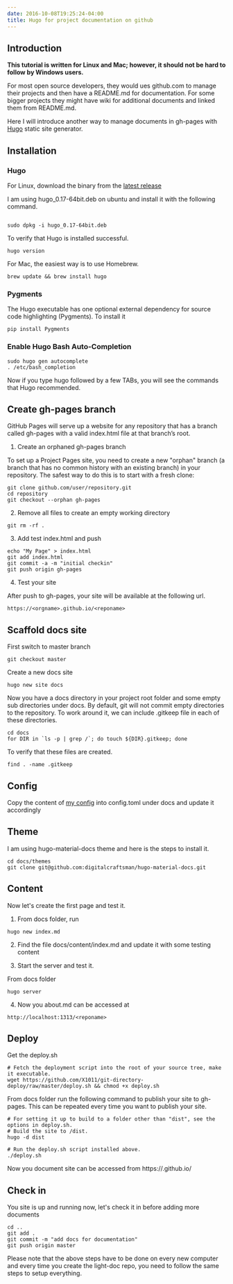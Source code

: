 ```yaml
---
date: 2016-10-08T19:25:24-04:00
title: Hugo for project documentation on github
---
```


## Introduction

**This tutorial is written for Linux and Mac; however, it should not be hard to follow by Windows users.**

For most open source developers, they would ues github.com to manage their projects and 
then have a README.md for documentation. For some bigger projects they might have wiki 
for additional documents and linked them from README.md.

Here I will introduce another way to manage documents in gh-pages with [Hugo](https://gohugo.io/) 
static site generator.

## Installation

### Hugo

For Linux, download the binary from the [latest release](https://github.com/spf13/hugo/releases)

I am using hugo_0.17-64bit.deb on ubuntu and install it with the following command.


```

sudo dpkg -i hugo_0.17-64bit.deb
```

To verify that Hugo is installed successful.

```
hugo version
```

For Mac, the easiest way is to use Homebrew.

```
brew update && brew install hugo
```


### Pygments

The Hugo executable has one optional external dependency for source code highlighting (Pygments). 
To install it

```
pip install Pygments
```

### Enable Hugo Bash Auto-Completion

```
sudo hugo gen autocomplete
. /etc/bash_completion
```

Now if you type hugo followed by a few TABs, you will see the commands that Hugo recommended.

## Create gh-pages branch

GitHub Pages will serve up a website for any repository that has a branch called gh-pages 
with a valid index.html file at that branch’s root.

1. Create an orphaned gh-pages branch

To set up a Project Pages site, you need to create a new "orphan" branch (a branch that 
has no common history with an existing branch) in your repository. The safest way to do 
this is to start with a fresh clone:

```
git clone github.com/user/repository.git
cd repository
git checkout --orphan gh-pages
```

2. Remove all files to create an empty working directory

```
git rm -rf .

```

3. Add test index.html and push

```
echo "My Page" > index.html
git add index.html
git commit -a -m "initial checkin"
git push origin gh-pages
```

4. Test your site

After push to gh-pages, your site will be available at the following url.

```
https://<orgname>.github.io/<reponame>
```

## Scaffold docs site

First switch to master branch
```
git checkout master
```

Create a new docs site

```
hugo new site docs
```

Now you have a docs directory in your project root folder and some empty sub 
directories under docs. By default, git will not commit empty directories to the 
repository. To work around it, we can include .gitkeep file in each of these
directories.

```
cd docs
for DIR in `ls -p | grep /`; do touch ${DIR}.gitkeep; done
```
To verify that these files are created.

```
find . -name .gitkeep
```
## Config

Copy the content of [my config](https://raw.githubusercontent.com/networknt/light-4j/master/docs/config.toml)
into config.toml under docs and update it accordingly

## Theme

I am using hugo-material-docs theme and here is the steps to install it.

```
cd docs/themes
git clone git@github.com:digitalcraftsman/hugo-material-docs.git
```

## Content
Now let's create the first page and test it.

1. From docs folder, run

```
hugo new index.md
```
2. Find the file docs/content/index.md and update it with some testing content

3. Start the server and test it.

From docs folder

```
hugo server
```
4. Now you about.md can be accessed at

```
http://localhost:1313/<reponame>
```

## Deploy

Get the deploy.sh

```
# Fetch the deployment script into the root of your source tree, make it executable.
wget https://github.com/X1011/git-directory-deploy/raw/master/deploy.sh && chmod +x deploy.sh

```
From docs folder run the following command to publish your site to gh-pages. This 
can be repeated every time you want to publish your site.

```
# For setting it up to build to a folder other than "dist", see the options in deploy.sh.
# Build the site to /dist.
hugo -d dist

# Run the deploy.sh script installed above.
./deploy.sh
```

Now you document site can be accessed from https://<username>.github.io/<projectname>

## Check in

You site is up and running now, let's check it in before adding more documents

```
cd ..
git add .
git commit -m "add docs for documentation"
git push origin master
```

Please note that the above steps have to be done on every new computer and every time
you create the light-doc repo, you need to follow the same steps to setup everything.
